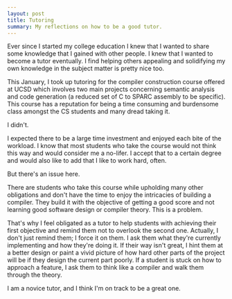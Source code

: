 ```yaml
---
layout: post
title: Tutoring
summary: My reflections on how to be a good tutor.
---
```


Ever since I started my college education I knew that I wanted to share some knowledge that I gained with other people. I knew that I wanted to become a tutor eventually. I find helping others appealing and solidifying my own knowledge in the subject matter is pretty nice too.

This January, I took up tutoring for the compiler construction course offered at UCSD which involves two main projects concerning semantic analysis and code generation (a reduced set of C to SPARC assembly to be specific). This course has a reputation for being a time consuming and burdensome class amongst the CS students and many dread taking it.

I didn't.

I expected there to be a large time investment and enjoyed each bite of the workload. I know that most students who take the course would not think this way and would consider me a no-lifer. I accept that to a certain degree and would also like to add that I like to work hard, often.

But there's an issue here.

There are students who take this course while upholding many other obligations and don't have the time to enjoy the intricacies of building a compiler. They build it with the objective of getting a good score and not learning good software design or compiler theory. This is a problem.

That's why I feel obligated as a tutor to help students with achieving their first objective and remind them not to overlook the second one. Actually, I don't just remind them; I force it on them. I ask them what they're currently implementing and how they're doing it. If their way isn't great, I hint them at a better design or paint a vivid picture of how hard other parts of the project will be if they design the current part poorly. If a student is stuck on how to approach a feature, I
ask them to think like a compiler and walk them through the theory.

I am a novice tutor, and I think I'm on track to be a great one.

